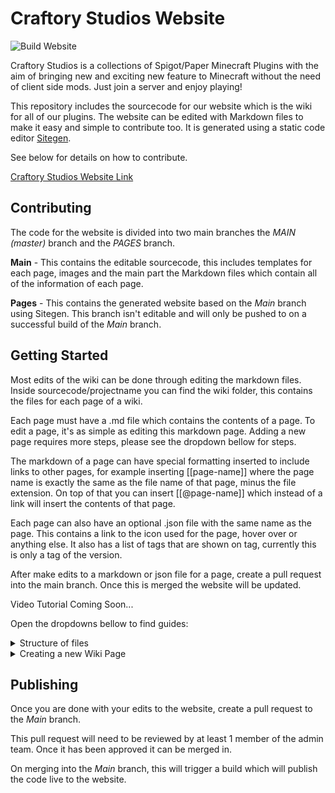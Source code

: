 # Craftory Studios Website      
![Build Website](https://github.com/CraftoryStudios/website/workflows/Build%20Website/badge.svg?branch=main)

Craftory Studios is a collections of Spigot/Paper Minecraft Plugins with the aim of bringing new and exciting new feature to Minecraft without the need of client side mods. Just join a server and enjoy playing!

This repository includes the sourcecode for our website which is the wiki for all of our plugins. The website can be edited with Markdown files to make it easy and simple to contribute too. It is generated using a static code editor [Sitegen](https://github.com/refinedmods/sitegen).

See below for details on how to contribute.

[Craftory Studios Website Link](https://craftory.studio/)


## Contributing 

The code for the website is divided into two main branches the *MAIN (master)* branch and the *PAGES* branch.

**Main** - This contains the editable sourcecode, this includes templates for each page, images and the main part the Markdown files which contain all of the information of each page.

**Pages** - This contains the generated website based on the *Main* branch using Sitegen. This branch isn't editable and will only be pushed to on a successful build of the *Main* branch. 


## Getting Started
Most edits of the wiki can be done through editing the markdown files. Inside sourcecode/projectname you can find the wiki folder, this contains the files for each page of a wiki.

Each page must have a .md file which contains the contents of a page. To edit a page, it's as simple as editing this markdown page. Adding a new page requires more steps, please see the dropdown bellow for steps.

The markdown of a page can have special formatting inserted to include links to other pages, for example inserting [[page-name]] where the page name is exactly the same as the file name of that page, minus the file extension. 
On top of that you can insert [[@page-name]] which instead of a link will insert the contents of that page.

Each page can also have an optional .json file with the same name as the page. This contains a link to the icon used for the page, hover over or anything else. It also has a list of tags that are shown on tag, currently this is only a tag of the version.

After make edits to a markdown or json file for a page, create a pull request into the main branch. Once this is merged the website will be updated. 

Video Tutorial Coming Soon...

Open the dropdowns bellow to find guides:

<details>
<summary>Structure of files</summary>
Key: *file* - Signifies a placeholder name or an entry with multiple instances.

```bash
├── sourcecode
│   ├── assets
│   │   └── craftory-tech
│   │       ├── crafting - Images of crafting recipes
│   │       ├── renders - Images of Items and Blocks
│   │       └── logo.png
│   ├── *project* (eg craftory-tech, craftory-utils)
│   │    ├── releases
│   │    │   └── *minecraft-x.x.x.json* - Contains each release of plugin
│   │    ├── wiki
│   │    │   ├── sidebar
│   │    │   │   ├── *sidebar-page*.md - Files for each sidebar section
│   │    │   ├── *page*.json - File with properties of wiki page (optional)
│   │    │   └── *page*.md - File containing contents of wiki page
│   │    │
│   │    ├── app.js
│   │    ├── app.scss
│   │    └── index.gohtml
│   ├── dist - CSS, JS files
│   ├── site.json - Website definition file
│   └── *template files*.gohtml
├── README.md
├── index.html - Landing page of site
├── CNAME
└── .gitignore
```
</details>

<details>
<summary>Creating a new Wiki Page</summary>
To add a new page, go to the project folder and in the wiki folder, insert a markdown file (.md) with the name of the page. Optionally you can add a .json file with the identical name of the page, which can include a link to the icon and tags like the release version this feature was added.

The above is all that is required to add a new page, although without linking it anywhere this page will be un-reachable. It can be linked in a page by inserting [[page-name]] into the page.

**Sidebar** - It can also be linked in the sidebar, sidebars can be found in wiki folder, inside the sidebar folder. Insert a link into these by inserting [[page-name]] into the correct one.

**Project Home Page** - Inside the sourcecode/projectname folder you can find the index.gohtml. Inside this you can find bootstrap card code that has the display boxes for machines, items, block and more. You can add a link to the page into one of these by adding the follow:
    ```{{wikiIcon .Project "page-name"}}```
If you are unsure on how to do this, check out examples of other pages.
</details>

## Publishing 

Once you are done with your edits to the website, create a pull request to the *Main* branch.

This pull request will need to be reviewed by at least 1 member of the admin team. Once it has been approved it can be merged in. 

On merging into the *Main* branch, this will trigger a build which will publish the code live to the website.
